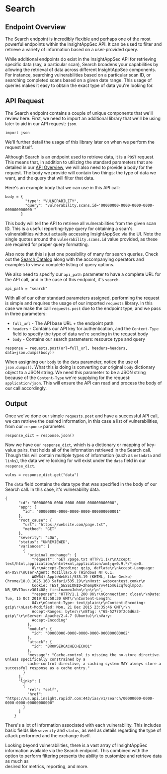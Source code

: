 # Search

## Endpoint Overview

The Search endpoint is incredibly flexible and perhaps one of the most powerful endpoints within the InsightAppSec API. 
It can be used to filter and retrieve a variety of information based on a user-provided query.

While additional endpoints do exist in the InsightAppSec API for retrieving specific data (say, a particular scan), 
Search broadens your capabilities by allowing the retrieval of data across different InsightAppSec components. For 
instance, searching vulnerabilities based on a particular scan ID, or searching completed scans based on a given date 
range. This usage of queries makes it easy to obtain the exact type of data you're looking for.

## API Request

The Search endpoint contains a couple of unique components that we'll review here. First, we need to import an 
additional library that we'll be using later to aid in our API request: `json`.

```
import json
```

We'll further detail the usage of this library later on when we perform the request itself.

Although Search is an endpoint used to retrieve data, it is a `POST` request. This means that, in addition to utilizing 
the standard parameters that are detailed in our [API Overview](../README.md), we will also need to provide a body for 
the request. The body we provide will contain two things: the type of data we want, and the query that will filter that 
data.

Here's an example body that we can use in this API call:

```
body = {
         "type": "VULNERABILITY",
         "query": "vulnerability.scans.id='00000000-0000-0000-0000-000000000000'"
       }
```

This body will tell the API to retrieve all vulnerabilities from the given scan ID. This is a useful reporting-type 
query for obtaining a scan's vulnerabilities without actually accessing InsightAppSec via the UI. Note the single quotes 
around the `vulnerability.scans.id` value provided, as these are required for proper query formatting.

Also note that this is just one possibility of many for search queries. Check out the [Search Catalog](https://help.rapid7.com/insightappsec/en-us/api/v1/docs.html#tag/Search)
along with the accompanying operators and examples to view a complete listing of query options.

We also need to specify our `api_path` parameter to have a complete URL for the API call, and in the case of this 
endpoint, it's `search`.

```
api_path = "search"
```

With all of our other standard parameters assigned, performing the request is simple and requires the usage of our 
imported `requests` library. In this case we make the call `requests.post` due to the endpoint type, and we pass in 
three parameters:

* `full_url` - The API base URL + the endpoint path
* `headers` - Contains our API key for authentication, and the `Content-Type` field to specify the type of data we're 
sending in the request body
* `body` - Contains our search parameters: resource type and query

```
response = requests.post(url=full_url, headers=headers, data=json.dumps(body))
```

When assigning our `body` to the `data` parameter, notice the use of `json.dumps()`. What this is doing is converting 
our original `body` dictionary object to a JSON string. We need this parameter to be a JSON string because of the 
`Content-Type` we're supplying for the request: `application/json`. This will ensure the API can read and process the 
body of our call accordingly.

## Output

Once we've done our simple `requests.post` and have a successful API call, we can retrieve the desired information, in 
this case a list of vulnerabilities, from our `response` parameter.

```
response_dict = response.json()
```

Now we have our `response_dict`, which is a dictionary or mapping of key-value pairs, that holds all of the information 
retrieved in the Search call. Though this will contain multiple types of information (such as `metadata` and `links`), 
the data we're looking for will exist under the `data` field in our `response_dict`.

```
vulns = response_dict.get("data")
```

The `data` field contains the data type that was specified in the body of our Search call. In this case, it's 
vulnerability data.

```
{
      "id": "00000000-0000-0000-0000-000000000000",
      "app": {
        "id": "00000000-0000-0000-0000-000000000001"
      },
      "root_cause": {
        "url": "https://website.com/page.txt",
        "method": "GET"
      },
      "severity": "LOW",
      "status": "UNREVIEWED",
      "variances": [
        {
          "original_exchange": {
            "request": "GET /page.txt HTTP/1.1\r\nAccept: text/html,application/xhtml+xml,application/xml;q=0.9,*/*;q=0.
            8\r\nAccept-Encoding: gzip, deflate\r\nAccept-Language: en-US\r\nUser-Agent: Mozilla/5.0 (Windows NT 6.1; 
            WOW64) AppleWebKit/535.19 (KHTML, like Gecko) Chrome/18.0.1025.168 Safari/535.19\r\nHost: webscantest.com\r\n
            Cookie: TEST_SESSIONID=2h6mp0krvv415m6icqf0qlmpo3; NB_SRVID=srv301408; firstname=John\r\n\r\n",
            "response": "HTTP/1.1 200 OK\r\nConnection: close\r\nDate: Tue, 15 Oct 2019 03:58:30 GMT\r\nContent-Length: 
            84\r\nContent-Type: text/plain\r\nContent-Encoding: gzip\r\nLast-Modified: Mon, 21 Dec 2015 23:35:46 GMT\r\n
            Accept-Ranges: bytes\r\nETag: \"65-52770f2c6d6a3-gzip\"\r\nServer: Apache/2.4.7 (Ubuntu)\r\nVary: 
            Accept-Encoding"
          },
          "module": {
            "id": "00000000-0000-0000-0000-000000000002"
          },
          "attack": {
            "id": "BROWSERCACHECHECK01"
          },
          "message": "Cache-control is missing the no-store directive. Unless specifically constrained by a 
          cache-control directive, a caching system MAY always store a successful response as a cache entry."
        }
      ],
      "links": [
        {
          "rel": "self",
          "href": "https://us.api.insight.rapid7.com:443/ias/v1/search/00000000-0000-0000-0000-00000000000"
        }
      ]
    }
```

There's a lot of information associated with each vulnerability. This includes basic fields like `severity` and 
`status`, as well as details regarding the type of attack performed and the exchange itself.

Looking beyond vulnerabilities, there is a vast array of InsightAppSec information available via the Search endpoint. 
This combined with the option to perform filtering presents the ability to customize and retrieve data as much as  
desired for metrics, reporting, and more.
